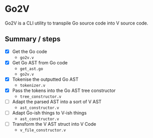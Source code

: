 # Go2V

Go2V is a CLI utility to transpile Go source code into V source code.

## Summary / steps

- [x] Get the Go code
	- `go2v.v`
- [x] Get Go AST from Go code
	- `get_ast.go`
	- `go2v.v`
- [x] Tokenise the outputted Go AST
	- `tokenizer.v`
- [x] Pass the tokens into the Go AST tree constructor
	- `tree_constructor.v`
- [ ] Adapt the parsed AST into a sort of V AST
  - `ast_constructor.v`
- [ ] Adapt Go-ish things to V-ish things
  - `ast_constructor.v`
- [ ] Transform the V AST struct into V Code
  - `v_file_constructor.v`
